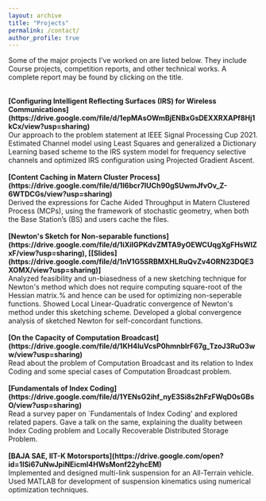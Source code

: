 ```yaml
---
layout: archive
title: "Projects"
permalink: /contact/
author_profile: true
---
```


Some of the major projects I've worked on are listed below. They include Course projects, competition reports, and other technical works. A complete report may be found by clicking on the title.


<br>
<b> [Configuring Intelligent Reflecting Surfaces (IRS) for Wireless Communications](https://drive.google.com/file/d/1epMAsOWmBjENBxGsDEXXRXAPf8Hj1kCx/view?usp=sharing)</b> <br>
Our approach to the problem statement at IEEE Signal Processing Cup 2021. Estimated Channel model using Least Squares and generalized a Dictionary Learning based scheme to the IRS system model for frequency selective channels and optimized IRS configuration using Projected Gradient Ascent. 


<br>
<br>
<b> [Content Caching in Matern Cluster Process](https://drive.google.com/file/d/1I6bcr7lUCh90gSUwmJfvOv_Z-6WTDCGs/view?usp=sharing)</b> <br> 
Derived the expressions for Cache Aided Throughput in Matern Clustered Process (MCPs), using the framework of stochastic geometry, when both the Base Station’s (BS) and users cache the files.


<br>
<br>
<b> [Newton's Sketch for Non-separable functions](https://drive.google.com/file/d/1iXiIGPKdvZMTA9yOEWCUqgXgFHsWlZxF/view?usp=sharing), [[Slides](https://drive.google.com/file/d/1nV1G5SRBMXHLRuQvZv4ORN23DQE3XOMX/view?usp=sharing)]</b> <br>
Analyzed feasibility and un-biasedness of a new sketching technique for Newton's method which does not require computing square-root of the Hessian matrix.% and hence can be used for optimizing non-seperable functions. Showed Local Linear-Quadratic convergence of Newton's method under this sketching scheme. Developed a global convergence analysis of sketched Newton for self-concordant functions.

<br>
<br>
<b> [On the Capacity of Computation Broadcast](https://drive.google.com/file/d/1KH4IuVcsP0hmnblrF67g_TzoJ3RuO3ww/view?usp=sharing)</b> <br> 
Read about the problem of Computation Broadcast and its relation to Index Coding and some special cases of Computation Broadcast problem.


<br>
<br>
<b> [Fundamentals of Index Coding](https://drive.google.com/file/d/1YENsG2ihf_nyE3Si8s2hFzFWqD0sGBsO/view?usp=sharing)</b> <br> 
Read a survey paper on `Fundamentals of Index Coding' and explored related papers. Gave a talk on the same, explaining the duality between Index Coding problem and Locally Recoverable Distributed Storage Problem.

<br>
<br>
<b> [BAJA SAE, IIT-K Motorsports](https://drive.google.com/open?id=1lSi67uNwJpiNEicml4HWsMonf22yhcEM)</b> <br> 
Implemented and designed multi-link suspension for an All-Terrain vehicle. Used MATLAB for development of suspension kinematics using numerical optimization techniques.

 
